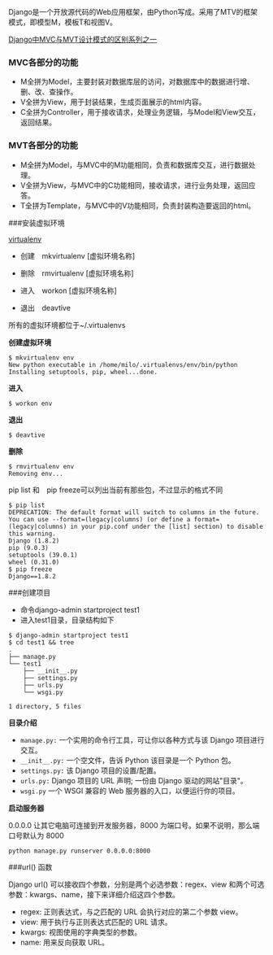 Django是一个开放源代码的Web应用框架，由Python写成。采用了MTV的框架模式，即模型M，模板T和视图V。

[Django中MVC与MVT设计模式的区别系列之一](https://blog.csdn.net/u014745194/article/details/73718041)

### MVC各部分的功能

- M全拼为Model，主要封装对数据库层的访问，对数据库中的数据进行增、删、改、查操作。
- V全拼为View，用于封装结果，生成页面展示的html内容。
- C全拼为Controller，用于接收请求，处理业务逻辑，与Model和View交互，返回结果。



### MVT各部分的功能

- M全拼为Model，与MVC中的M功能相同，负责和数据库交互，进行数据处理。
- V全拼为View，与MVC中的C功能相同，接收请求，进行业务处理，返回应答。
- T全拼为Template，与MVC中的V功能相同，负责封装构造要返回的html。

###安装虚拟环境

[virtualenv](https://www.liaoxuefeng.com/wiki/0014316089557264a6b348958f449949df42a6d3a2e542c000/001432712108300322c61f256c74803b43bfd65c6f8d0d0000)

* 创建　mkvirtualenv [虚拟环境名称]


*  删除　rmvirtualenv [虚拟环境名称]
* 进入　workon  [虚拟环境名称]
* 退出　deavtive

所有的虚拟环境都位于~/.virtualenvs

**创建虚拟环境**

```
$ mkvirtualenv env
New python executable in /home/milo/.virtualenvs/env/bin/python
Installing setuptools, pip, wheel...done.
```

**进入**

```
$ workon env
```

**退出**

```
$ deavtive
```

**删除**

```
$ rmvirtualenv env
Removing env...
```

pip list 和　pip freeze可以列出当前有那些包，不过显示的格式不同

```
$ pip list
DEPRECATION: The default format will switch to columns in the future. You can use --format=(legacy|columns) (or define a format=(legacy|columns) in your pip.conf under the [list] section) to disable this warning.
Django (1.8.2)
pip (9.0.3)
setuptools (39.0.1)
wheel (0.31.0)
$ pip freeze
Django==1.8.2
```

###创建项目

* 命令django-admin startproject test1
* 进入test1目录，目录结构如下

```
$ django-admin startproject test1
$ cd test1 && tree
.
├── manage.py
└── test1
    ├── __init__.py
    ├── settings.py
    ├── urls.py
    └── wsgi.py

1 directory, 5 files

```

**目录介绍**

* `manage.py:` 一个实用的命令行工具，可让你以各种方式与该 Django 项目进行交互。 
* `__init__.py:` 一个空文件，告诉 Python 该目录是一个 Python 包。
* `settings.py:` 该 Django 项目的设置/配置。
* `urls.py:` Django 项目的 URL 声明; 一份由 Django 驱动的网站"目录"。
* `wsgi.py` 一个 WSGI 兼容的 Web 服务器的入口，以便运行你的项目。

**启动服务器**

0.0.0.0 让其它电脑可连接到开发服务器，8000 为端口号。如果不说明，那么端口号默认为 8000

```
python manage.py runserver 0.0.0.0:8000
```

###url() 函数

Django url() 可以接收四个参数，分别是两个必选参数：regex、view 和两个可选参数：kwargs、name，接下来详细介绍这四个参数。

- regex: 正则表达式，与之匹配的 URL 会执行对应的第二个参数 view。
- view: 用于执行与正则表达式匹配的 URL 请求。
- kwargs: 视图使用的字典类型的参数。
- name: 用来反向获取 URL。